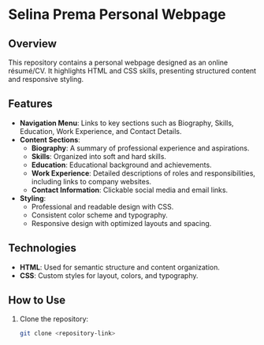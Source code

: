 # Selina Prema Personal Webpage

## Overview
This repository contains a personal webpage designed as an online résumé/CV. It highlights HTML and CSS skills, presenting structured content and responsive styling.

## Features
- **Navigation Menu**: Links to key sections such as Biography, Skills, Education, Work Experience, and Contact Details.
- **Content Sections**:
  - **Biography**: A summary of professional experience and aspirations.
  - **Skills**: Organized into soft and hard skills.
  - **Education**: Educational background and achievements.
  - **Work Experience**: Detailed descriptions of roles and responsibilities, including links to company websites.
  - **Contact Information**: Clickable social media and email links.
- **Styling**:
  - Professional and readable design with CSS.
  - Consistent color scheme and typography. 
  - Responsive design with optimized layouts and spacing.

## Technologies
- **HTML**: Used for semantic structure and content organization.
- **CSS**: Custom styles for layout, colors, and typography.

## How to Use
1. Clone the repository:
   ```bash
   git clone <repository-link>

